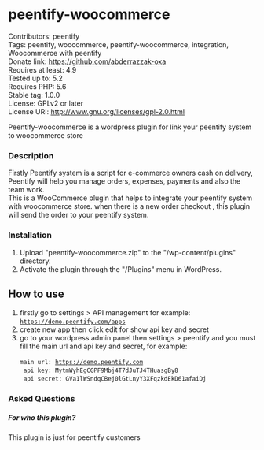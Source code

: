 # peentify-woocommerce
Contributors: peentify <br/>
Tags: peentify, woocommerce, peentify-woocommerce, integration, Woocommerce with peentify <br/>
Donate link: https://github.com/abderrazzak-oxa <br/>
Requires at least: 4.9 <br/>
Tested up to: 5.2 <br/>
Requires PHP: 5.6 <br/>
Stable tag: 1.0.0 <br/>
License: GPLv2 or later <br/>
License URI: http://www.gnu.org/licenses/gpl-2.0.html <br />

Peentify-woocommerce is a wordpress plugin for link your peentify system to woocommerce store

### Description
Firstly Peentify system is a script for e-commerce owners cash on delivery, Peentify will help you manage orders, expenses, payments and also the team work.<br>
This is a WooCommerce plugin that helps to integrate your peentify system with woocommerce store. when there is a new order checkout , this plugin will send the order to your peentify system.

### Installation
1. Upload "peentify-woocommerce.zip" to the "/wp-content/plugins" directory.
2. Activate the plugin through the "/Plugins" menu in WordPress.

## How to use
1. firstly go to settings > API management for example: <code>https://demo.peentify.com/apps</code>
2. create new app then click edit for show api key and secret
3. go to your wordpress admin panel then settings > peentify and you must fill the main url and api key and secret, for example:<br>
<code> main url: https://demo.peentify.com </code> <br/>
<code> api key: MytmWyhEgCGPF9Mbj4T7dJuTJ4THuasgBy8 </code><br/>
<code> api secret: GVa1lWSndqCBej0lGtLnyY3XFqzkdEkD61afaiDj</code>

### Asked Questions 
##### For who this plugin?
This plugin is just for peentify customers

